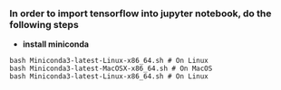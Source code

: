 ### In order to import tensorflow into jupyter notebook, do the following steps

* __install miniconda__
```
bash Miniconda3-latest-Linux-x86_64.sh # On Linux
bash Miniconda3-latest-MacOSX-x86_64.sh # On MacOS
bash Miniconda3-latest-Linux-x86_64.sh # On Linux
```
